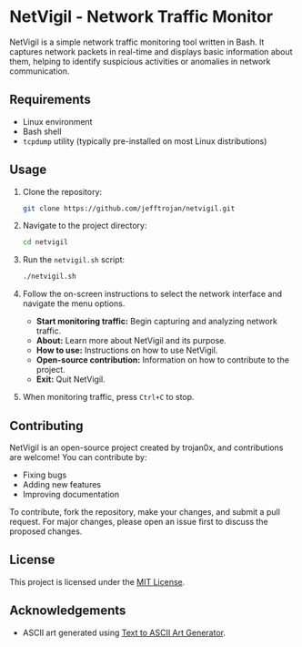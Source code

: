 # NetVigil - Network Traffic Monitor

NetVigil is a simple network traffic monitoring tool written in Bash. It captures network packets in real-time and displays basic information about them, helping to identify suspicious activities or anomalies in network communication.

## Requirements

- Linux environment
- Bash shell
- `tcpdump` utility (typically pre-installed on most Linux distributions)

## Usage

1. Clone the repository:

    ```bash
    git clone https://github.com/jefftrojan/netvigil.git
    ```

2. Navigate to the project directory:

    ```bash
    cd netvigil
    ```

3. Run the `netvigil.sh` script:

    ```bash
    ./netvigil.sh
    ```

4. Follow the on-screen instructions to select the network interface and navigate the menu options.

    - **Start monitoring traffic:** Begin capturing and analyzing network traffic.
    - **About:** Learn more about NetVigil and its purpose.
    - **How to use:** Instructions on how to use NetVigil.
    - **Open-source contribution:** Information on how to contribute to the project.
    - **Exit:** Quit NetVigil.

5. When monitoring traffic, press `Ctrl+C` to stop.

## Contributing

NetVigil is an open-source project created by trojan0x, and contributions are welcome! You can contribute by:

- Fixing bugs
- Adding new features
- Improving documentation

To contribute, fork the repository, make your changes, and submit a pull request. For major changes, please open an issue first to discuss the proposed changes.

## License

This project is licensed under the [MIT License](LICENSE).

## Acknowledgements

- ASCII art generated using [Text to ASCII Art Generator](https://patorjk.com/software/taag/).

